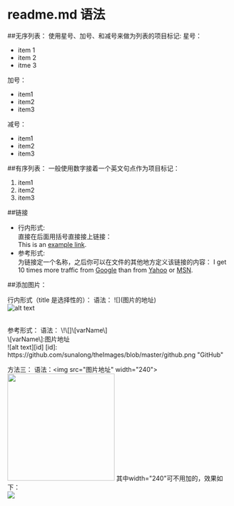 readme.md 语法 
=========

##无序列表：
使用星号、加号、和减号来做为列表的项目标记:
星号：

* item 1
* item 2
* itme 3

加号：
+ item1
+ item2
+ item3

减号：
- item1
- item2
- item3

##有序列表：
一般使用数字接着一个英文句点作为项目标记：<br>
1. item1<br>
2. item2<br>
3. item3<br>


##链接
* 行内形式:<br>
直接在后面用括号直接接上链接：<br>
This is an [example link](http://example.com/).
* 参考形式:<br>
为链接定一个名称，之后你可以在文件的其他地方定义该链接的内容：
I get 10 times more traffic from [Google][1] than from
[Yahoo][2] or [MSN][3].

[1]: http://google.com/ "Google"
[2]: http://search.yahoo.com/ "Yahoo Search"
[3]: http://search.msn.com/ "MSN Search"
##添加图片：

行内形式（title 是选择性的）：
语法：
\!\[\]\(图片的地址\)
<br>
![alt text](https://github.com/sunalong/theImages/blob/master/cat.png "Cat")

<br>
参考形式：
语法：
\!\[]\[varName\]<br>
\[varName\]:图片地址
<br>
![alt text][id]
[id]: https://github.com/sunalong/theImages/blob/master/github.png "GitHub"

方法三：
语法：\<img src="图片地址" width="240"\>
<br>
<img src="http://f.cl.ly/items/0W2i0E151s0B3S3x3E3W/ogp_.jpg" width="240">
其中width="240"可不用加的，效果如下：<br>
<img src="http://f.cl.ly/items/0W2i0E151s0B3S3x3E3W/ogp_.jpg">
